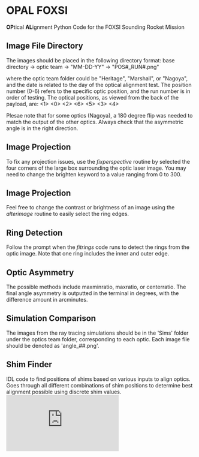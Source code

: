 # OPAL FOXSI
**OP**tical **AL**ignment Python Code for the FOXSI Sounding Rocket Mission

## Image File Directory
The images should be placed in the following directory format:
base directory -> optic team -> "MM-DD-YY" -> "POS#_RUN#.png"

where the optic team folder could be "Heritage", "Marshall", or "Nagoya", and the date is related to the day of the optical alignment test.
The position number (0-6) refers to the specific optic position, and the run number is in order of testing.
The optical positions, as viewed from the back of the payload, are:
   <1>
<0>   <2>
   <6>
<5>   <3>
   <4>

Plesae note that for some optics (Nagoya), a 180 degree flip was needed to match the output of the other optics. 
Always check that the asymmetric angle is in the right direction.

## Image Projection
To fix any projection issues, use the *fixperspective* routine by selected the four corners of the large box surrounding the optic laser image.
You may need to change the brighten keyword to a value ranging from 0 to 300.

## Image Projection
Feel free to change the contrast or brightness of an image using the *alterimage* routine to easily select the ring edges.

## Ring Detection
Follow the prompt when the *fitrings* code runs to detect the rings from the optic image.
Note that one ring includes the inner and outer edge.

## Optic Asymmetry
The possible methods include maxminratio, maxratio, or centerratio.
The final angle asymmetry is outputted in the terminal in degrees, with the difference amount in arcminutes.

## Simulation Comparison
The images from the ray tracing simulations should be in the 'Sims' folder under the optics team folder, corresponding to each optic.
Each image file should be denoted as 'angle_##.png'.

## Shim Finder
IDL code to find positions of shims based on various inputs to align optics.
Goes through all different combinations of shim positions to determine best alignment possible using discrete shim values.
![alt text](https://github.com/omromeo/opal_foxsi/edit/main/Images/FOXSI_Optics_ReferenceFig.pdf)

